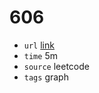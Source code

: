 # 606
- `url` [link](https://leetcode.com/problems/construct-string-from-binary-tree/description/?envType=daily-question&envId=2023-12-08)
- `time` 5m
- `source` leetcode
- `tags` graph

